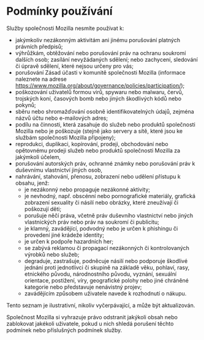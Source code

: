 # Podmínky používání

Služby společnosti Mozilla nesmíte používat k:

* jakýmkoliv nezákonným aktivitám ani jinému porušování platných právních předpisů;
* výhrůžkám, obtěžování nebo porušování práv na ochranu soukromí dalších osob; zasílání nevyžádaných
sdělení; nebo zachycení, sledování či úpravě sdělení, které nejsou určeny pro vás;
* porušování Zásad účasti v komunitě společnosti Mozilla (informace naleznete na adrese
<https://www.mozilla.org/about/governance/policies/participation/>);
* poškozování uživatelů formou virů, spywaru nebo malwaru, červů, trojských koní,
časových bomb nebo jiných škodlivých kódů nebo pokynů;
*	sběru nebo shromažďování osobně identifikovatelných údajů, zejména názvů účtu nebo e-mailových adres;
* podílu na činnosti, která zasahuje do služeb nebo produktů společnosti Mozilla nebo
je poškozuje (stejně jako servery a sítě, které jsou ke službám společnosti Mozilla připojeny);
* reprodukci, duplikaci, kopírování, prodeji, obchodování nebo opětovnému prodeji služeb nebo produktů společnosti Mozilla za
jakýmkoli účelem,
* porušování autorských práv, ochranné známky nebo porušování práv k duševnímu vlastnictví jiných osob,
* nahrávání, stahování, přenosu, zobrazení nebo udělení přístupu k obsahu, jenž:
    * je nezákonný nebo propaguje nezákonné aktivity;
    * je nevhodný, např. obscénní nebo pornografické materiály, grafická zobrazení sexuality či násilí nebo obrázky, které zneužívají či poškozují děti;
    * porušuje něčí práva, včetně práv duševního vlastnictví nebo jiných vlastnických práv nebo práv na soukromí či publicitu;
    * je klamný, zavádějící, podvodný nebo je určen k phishingu či provedení jiné krádeže identity;
    * je určen k podpoře hazardních her;
    * se zabývá reklamou či propagací nezákonných či kontrolovaných výrobků nebo služeb;
    * degraduje, zastrašuje, podněcuje násilí nebo podporuje škodlivé jednání proti jednotlivci či skupině na základě věku, pohlaví, rasy, etnického původu, národnostního původu, vyznání, sexuální orientace, postižení, víry, geografické polohy nebo jiné chráněné kategorie nebo představuje nenávistný projev;
    * zavádějícím způsobem uživatele navede k rozhodnutí o nákupu.

Tento seznam je ilustrativní, nikoliv vyčerpávající, a může být aktualizován.

Společnost Mozilla si vyhrazuje právo odstranit jakýkoli obsah nebo zablokovat jakékoli uživatele, pokud u nich shledá porušení těchto podmínek nebo příslušných podmínek služby.
